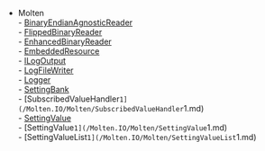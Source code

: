 ﻿  
 - Molten  
        -  [BinaryEndianAgnosticReader](/Molten.IO/Molten/BinaryEndianAgnosticReader.md)  
        -  [FlippedBinaryReader](/Molten.IO/Molten/FlippedBinaryReader.md)  
        -  [EnhancedBinaryReader](/Molten.IO/Molten/EnhancedBinaryReader.md)  
        -  [EmbeddedResource](/Molten.IO/Molten/EmbeddedResource.md)  
        -  [ILogOutput](/Molten.IO/Molten/ILogOutput.md)  
        -  [LogFileWriter](/Molten.IO/Molten/LogFileWriter.md)  
        -  [Logger](/Molten.IO/Molten/Logger.md)  
        -  [SettingBank](/Molten.IO/Molten/SettingBank.md)  
        -  [SubscribedValueHandler`1](/Molten.IO/Molten/SubscribedValueHandler`1.md)  
        -  [SettingValue](/Molten.IO/Molten/SettingValue.md)  
        -  [SettingValue`1](/Molten.IO/Molten/SettingValue`1.md)  
        -  [SettingValueList`1](/Molten.IO/Molten/SettingValueList`1.md)
